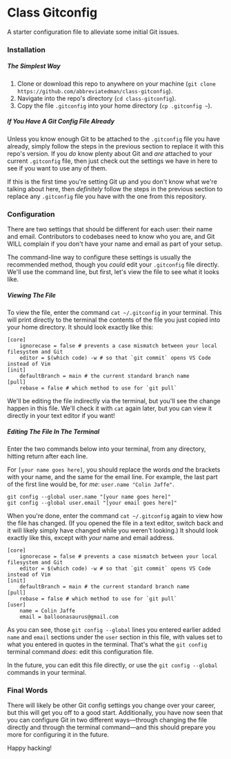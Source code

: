 # Class Gitconfig

A starter configuration file to alleviate some initial Git issues.

### Installation

##### The Simplest Way

1. Clone or download this repo to anywhere on your machine (`git clone https://github.com/abbreviatedman/class-gitconfig`).
2. Navigate into the repo's directory (`cd class-gitconfig`). 
2. Copy the file `.gitconfig` into your home directory (`cp .gitconfig ~`).

##### If You Have A Git Config File Already

Unless you know enough Git to be attached to the `.gitconfig` file you have already, simply follow the steps in the previous section to replace it with this repo's version. If you _do_ know plenty about Git and _are_ attached to your current `.gitconfig` file, then just check out the settings we have in here to see if you want to use any of them.

If this is the first time you're setting Git up and you don't know what we're talking about here, then _definitely_ follow the steps in the previous section to replace any `.gitconfig` file you have with the one from this repository.

### Configuration

There are two settings that should be different for each user: their name and email. Contributors to codebases need to know who you are, and Git WILL complain if you don't have your name and email as part of your setup.

The command-line way to configure these settings is usually the recommended method, though you _could_ edit your `.gitconfig` file directly. We'll use the command line, but first, let's view the file to see what it looks like.

##### Viewing The File

To view the file, enter the command `cat ~/.gitconfig` in your terminal. This will print directly to the terminal the contents of the file you just copied into your home directory. It should look exactly like this:

```git-config
[core]
	ignorecase = false # prevents a case mismatch between your local filesystem and Git
	editor = $(which code) -w # so that `git commit` opens VS Code instead of Vim
[init]
	defaultBranch = main # the current standard branch name
[pull]
	rebase = false # which method to use for `git pull`
```

We'll be editing the file indirectly via the terminal, but you'll see the change happen in this file. We'll check it with `cat` again later, but you can view it directly in your text editor if you want!

##### Editing The File In The Terminal

Enter the two commands below into your terminal, from any directory, hitting return after each line.

For `[your name goes here]`, you should replace the words _and_ the brackets with your name, and the same for the email line. For example, the last part of the first line would be, for _me_: `user.name "Colin Jaffe"`.

```
git config --global user.name "[your name goes here]"
git config --global user.email "[your email goes here]"
```

When you're done, enter the command `cat ~/.gitconfig` again to view how the file has changed. (If you opened the file in a text editor, switch back and it will likely simply have changed while you weren't looking.) It should look exactly like this, except with _your_ name and email address.

```git-config
[core]
	ignorecase = false # prevents a case mismatch between your local filesystem and Git
	editor = $(which code) -w # so that `git commit` opens VS Code instead of Vim
[init]
	defaultBranch = main # the current standard branch name
[pull]
	rebase = false # which method to use for `git pull`
[user]
	name = Colin Jaffe
	email = balloonasaurus@gmail.com
```

As you can see, those `git config --global` lines you entered earlier added `name` and `email` sections under the `user` section in this file, with values set to what you entered in quotes in the terminal. That's what the `git config` terminal command _does_: edit this configuration file.

In the future, you can edit this file directly, or use the `git config --global` commands in your terminal.

### Final Words

There will likely be other Git config settings you change over your career, but this will get you off to a good start. Additionally, you have now seen that you can configure Git in two different ways—through changing the file directly and through the terminal command—and this should prepare you more for configuring it in the future.

Happy hacking!
